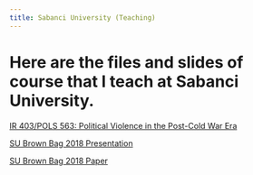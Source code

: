 ```yaml
---
title: Sabanci University (Teaching)
---
```


Here are the files and slides of course that I teach at Sabanci University.
=====


[IR 403/POLS 563: Political Violence in the Post-Cold War Era](https://babakrezaee.github.io/SU_IR403POLS563)

[SU Brown Bag 2018 Presentation](https://www.dropbox.com/s/r9sgud2wcoapjtd/Foreign_Intervention_slides_11122018.pdf?dl=1)

[SU Brown Bag 2018 Paper](https://www.dropbox.com/s/pkjgbmvgg4x8yzi/Foreign%20Interventions_09202018.pdf?dl=1)


